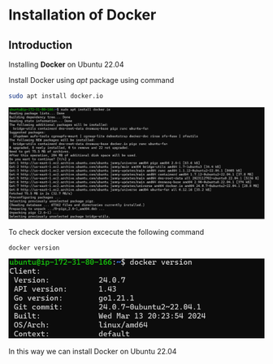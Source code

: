 # Installation of Docker

## Introduction
Installing **Docker** on Ubuntu 22.04

Install Docker using *apt* package using command 

```bash
sudo apt install docker.io
```
![image](images/Docker1.png)

To check docker version excecute the following command

```bash
docker version
```
![image](images/docker2.png)

In this way we can install Docker on Ubuntu 22.04

